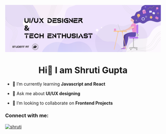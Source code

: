 ![Shruti Gupta Banner img](./ShrutiBanner.png)

<h1 align="center">Hi👋 I am Shruti Gupta</h1>
<!-- <h3 align="center"> UI/UX Designer and Tech Enthusiast</h3> -->

- 🌱 I’m currently learning **Javascript and React** 

- 💬 Ask me about **UI/UX designing**

- 👯 I’m looking to collaborate on **Frontend Projects**

<h3 align="left">Connect with me:</h3>
<p align="left">
<a href="https://www.linkedin.com/in/shrutigupta0806/" target="blank"><img align="center" src="https://raw.githubusercontent.com/rahuldkjain/github-profile-readme-generator/master/src/images/icons/Social/linked-in-alt.svg" alt="shruti" height="30" width="40" /></a>
</p>
<!--
**shrutiiigupta/shrutiiigupta** is a ✨ _special_ ✨ repository because its `README.md` (this file) appears on your GitHub profile.

Here are some ideas to get you started:

- 🔭 I’m currently working on ...
- 🌱 I’m currently learning ...
- 👯 I’m looking to collaborate on ...
- 🤔 I’m looking for help with ...
- 💬 Ask me about ...
- 📫 How to reach me: ...
- 😄 Pronouns: ...
- ⚡ Fun fact: ...
-->
